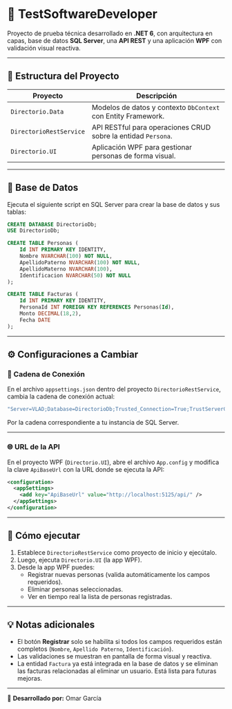 # 🧪 TestSoftwareDeveloper

Proyecto de prueba técnica desarrollado en **.NET 6**, con arquitectura en capas, base de datos **SQL Server**, una **API REST** y una aplicación **WPF** con validación visual reactiva.

---

## 📁 Estructura del Proyecto

| Proyecto                | Descripción                                                  |
|-------------------------|--------------------------------------------------------------|
| `Directorio.Data`       | Modelos de datos y contexto `DbContext` con Entity Framework.|
| `DirectorioRestService` | API RESTful para operaciones CRUD sobre la entidad `Persona`.|
| `Directorio.UI`         | Aplicación WPF para gestionar personas de forma visual.      |

---

## 🧱 Base de Datos

Ejecuta el siguiente script en SQL Server para crear la base de datos y sus tablas:

```sql
CREATE DATABASE DirectorioDb;
USE DirectorioDb;

CREATE TABLE Personas (
    Id INT PRIMARY KEY IDENTITY,
    Nombre NVARCHAR(100) NOT NULL,
    ApellidoPaterno NVARCHAR(100) NOT NULL,
    ApellidoMaterno NVARCHAR(100),
    Identificacion NVARCHAR(50) NOT NULL
);

CREATE TABLE Facturas (
    Id INT PRIMARY KEY IDENTITY,
    PersonaId INT FOREIGN KEY REFERENCES Personas(Id),
    Monto DECIMAL(18,2),
    Fecha DATE
);
```

---

## ⚙️ Configuraciones a Cambiar

### 🔌 Cadena de Conexión

En el archivo `appsettings.json` dentro del proyecto `DirectorioRestService`, cambia la cadena de conexión actual:

```csharp
"Server=VLAD;Database=DirectorioDb;Trusted_Connection=True;TrustServerCertificate=True;"
```

Por la cadena correspondiente a tu instancia de SQL Server.

---

### 🌐 URL de la API

En el proyecto WPF (`Directorio.UI`), abre el archivo `App.config` y modifica la clave `ApiBaseUrl` con la URL donde se ejecuta la API:

```xml
<configuration>
  <appSettings>
    <add key="ApiBaseUrl" value="http://localhost:5125/api/" />
  </appSettings>
</configuration>
```

---

## 🚀 Cómo ejecutar

1. Establece `DirectorioRestService` como proyecto de inicio y ejecútalo.
2. Luego, ejecuta `Directorio.UI` (la app WPF).
3. Desde la app WPF puedes:
   - Registrar nuevas personas (valida automáticamente los campos requeridos).
   - Eliminar personas seleccionadas.
   - Ver en tiempo real la lista de personas registradas.

---

## 💡 Notas adicionales

- El botón **Registrar** solo se habilita si todos los campos requeridos están completos (`Nombre`, `Apellido Paterno`, `Identificación`).
- Las validaciones se muestran en pantalla de forma visual y reactiva.
- La entidad `Factura` ya está integrada en la base de datos y se eliminan las facturas relacionadas al eliminar un usuario. Está lista para futuras mejoras.

---

👤 **Desarrollado por:** Omar García
